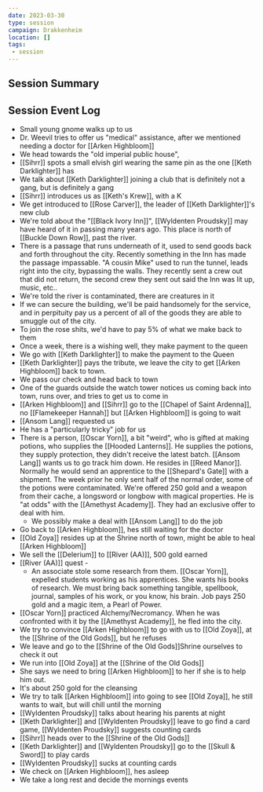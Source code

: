 ```yaml
---
date: 2023-03-30
type: session
campaign: Drakkenheim
location: []
tags:
 - session
---
```


## Session Summary

## Session Event Log

- Small young gnome walks up to us
- Dr. Weevil tries to offer us "medical" assistance, after we mentioned needing a doctor for [[Arken Highbloom]]
- We head towards the "old imperial public house", 
- [[Sihrr]] spots a small elvish girl wearing the same pin as the one [[Keth Darklighter]] has
- We talk about [[Keth Darklighter]] joining a club that is definitely not a gang, but is definitely a gang
- [[Sihrr]] introduces us as [[Keth's Krew]], with a K
- We get introduced to [[Rose Carver]], the leader of [[Keth Darklighter]]'s new club
- We're told about the "[[Black Ivory Inn]]", [[Wyldenten Proudsky]] may have heard of it in passing many years ago. This place is north of [[Buckle Down Row]], past the river.
- There is a passage that runs underneath of it, used to send goods back and forth throughout the city. Recently something in the Inn has made the passage impassable. "A cousin Mike" used to run the tunnel, leads right into the city, bypassing the walls. They recently sent a crew out that did not return, the second crew they sent out said the Inn was lit up, music, etc..
- We're told the river is contaminated, there are creatures in it
- If we can secure the building, we'll be paid handsomely for the service, and in perpituity pay us a percent of all of the goods they are able to smuggle out of the city.
- To join the rose shits, we'd have to pay 5% of what we make back to them
- Once a week, there is a wishing well, they make payment to the queen
- We go with [[Keth Darklighter]] to make the payment to the Queen
- [[Keth Darklighter]] pays the tribute, we leave the city to get [[Arken Highbloom]] back to town.
- We pass our check and head back to town
- One of the guards outside the watch tower notices us coming back into town, runs over, and tries to get us to come in
- [[Arken Highbloom]] and [[Sihrr]] go to the [[Chapel of Saint Ardenna]], no [[Flamekeeper Hannah]] but [[Arken Highbloom]] is going to wait
- [[Ansom Lang]] requested us
- He has a "particularly tricky" job for us
- There is a person, [[Oscar Yorn]], a bit "weird", who is gifted at making potions, who supplies the [[Hooded Lanterns]]. He supplies the potions, they supply protection, they didn't receive the latest batch. [[Ansom Lang]] wants us to go track him down. He resides in [[Reed Manor]]. Normally he would send an apprentice to the [[Shepard's Gate]] with a shipment. The week prior he only sent half of the normal order, some of the potions were contaminated. We're offered 250 gold and a weapon from their cache, a longsword or longbow with magical properties. He is "at odds" with the [[Amethyst Academy]]. They had an exclusive offer to deal with him.
	- We possibly make a deal with [[Ansom Lang]] to do the job
- Go back to [[Arken Highbloom]], hes still waiting for the doctor
- [[Old Zoya]] resides up at the Shrine north of town, might be able to heal [[Arken Highbloom]]
- We sell the [[Delerium]] to [[River (AA)]], 500 gold earned
- [[River (AA)]] quest -
	- An associate stole some research from them. [[Oscar Yorn]], expelled students working as his apprentices. She wants his books of research. We must bring back something tangible, spellbook, journal, samples of his work, or you know, his brain. Job pays 250 gold and a magic item, a Pearl of Power.
- [[Oscar Yorn]] practiced Alchemy/Necromancy. When he was confronted with it by the [[Amethyst Academy]], he fled into the city. 
- We try to convince [[Arken Highbloom]] to go with us to [[Old Zoya]], at the [[Shrine of the Old Gods]], but he refuses
- We leave and go to the [[Shrine of the Old Gods]]Shrine ourselves to check it out
- We run into [[Old Zoya]] at the [[Shrine of the Old Gods]]
- She says we need to bring [[Arken Highbloom]] to her if she is to help him out.
- It's about 250 gold for the cleansing
- We try to talk [[Arken Highbloom]] into going to see [[Old Zoya]], he still wants to wait, but will chill until the morning
- [[Wyldenten Proudsky]] talks about hearing his parents at night
- [[Keth Darklighter]] and [[Wyldenten Proudsky]] leave to go find a card game, [[Wyldenten Proudsky]] suggests counting cards
- [[Sihrr]] heads over to the [[Shrine of the Old Gods]]
- [[Keth Darklighter]] and [[Wyldenten Proudsky]] go to the [[Skull & Sword]] to play cards
- [[Wyldenten Proudsky]] sucks at counting cards
- We check on [[Arken Highbloom]], hes asleep
- We take a long rest and decide the mornings events